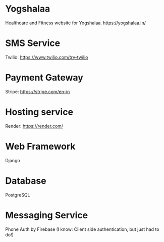 # Yogshalaa
Healthcare and Fitness website for Yogshalaa.
https://yogshalaa.in/

# SMS Service
Twilio: https://www.twilio.com/try-twilio

# Payment Gateway
Stripe: https://stripe.com/en-in

# Hosting service
Render: https://render.com/

# Web Framework
Django

# Database
PostgreSQL

# Messaging Service
Phone Auth by Firebase (I know: Client side authentication, but just had to do!)
